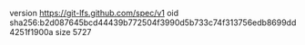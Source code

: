 version https://git-lfs.github.com/spec/v1
oid sha256:b2d087645bcd44439b772504f3990d5b733c74f313756edb8699dd4251f1900a
size 5727
